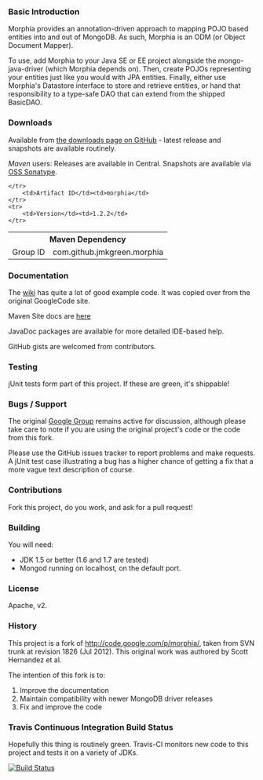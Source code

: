 ### Basic Introduction

Morphia provides an annotation-driven approach to mapping POJO based entities into and out of MongoDB. As such, Morphia is an ODM (or Object Document Mapper).

To use, add Morphia to your Java SE or EE project alongside the mongo-java-driver (which Morphia depends on). Then, create POJOs representing your entities just like you would with JPA entities. Finally, either use Morphia's Datastore interface to store and retrieve entities, or hand that responsibility to a type-safe DAO that can extend from the shipped BasicDAO.

### Downloads

Available from [the downloads page on GitHub](https://github.com/jmkgreen/morphia/downloads) - latest release and snapshots are available routinely.

*Maven* users: Releases are available in Central. Snapshots are available via [OSS Sonatype](https://oss.sonatype.org).

<table>
	<tr>
		<th colspan="2">Maven Dependency</td>
	</tr>
	<tr>
		<td>Group ID</td><td>com.github.jmkgreen.morphia</td>
		
	</tr>
		<td>Artifact ID</td><td>morphia</td>
	</tr>
	<tr>
		<td>Version</td><td>1.2.2</td>
	</tr>
</table>

### Documentation

The [wiki](https://github.com/jmkgreen/morphia/wiki) has quite a lot of good example code.
It was copied over from the original GoogleCode site.

Maven Site docs are [here](http://jmkgreen.github.com/morphia)

JavaDoc packages are available for more detailed IDE-based help.

GitHub gists are welcomed from contributors.

### Testing

jUnit tests form part of this project. If these are green, it's shippable!

### Bugs / Support

The original [Google Group](http://groups.google.com/group/morphia) remains active for discussion, although please take care to note if you are using the original project's code or the code from this fork.

Please use the GitHub issues tracker to report problems and make requests. A jUnit test case illustrating a bug has a higher chance of getting a fix that a more vague text description of course.

### Contributions

Fork this project, do you work, and ask for a pull request!

### Building

You will need:

* JDK 1.5 or better (1.6 and 1.7 are tested)
* Mongod running on localhost, on the default port.

### License

Apache, v2.

### History

This project is a fork of http://code.google.com/p/morphia/, taken from SVN trunk at revision 1826 (Jul 2012). This original work was authored by Scott Hernandez et al.

The intention of this fork is to:

1. Improve the documentation
2. Maintain compatibility with newer MongoDB driver releases
3. Fix and improve the code

### Travis Continuous Integration Build Status

Hopefully this thing is routinely green. Travis-CI monitors new code to this project and tests it on a variety of JDKs.

[![Build Status](https://secure.travis-ci.org/jmkgreen/morphia.png?branch=master)](https://travis-ci.org/jmkgreen/morphia)
